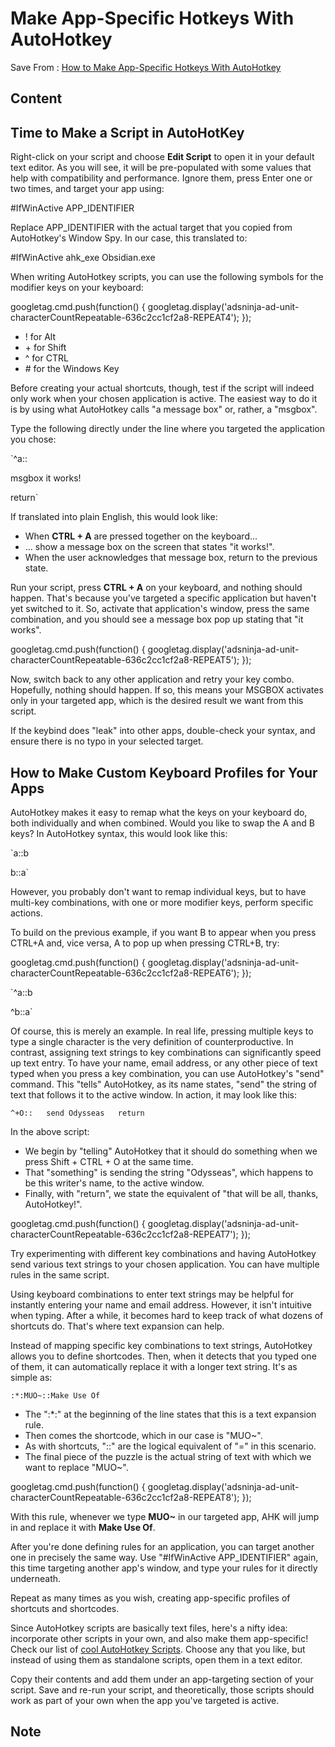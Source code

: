 # Make App-Specific Hotkeys With AutoHotkey
Save From : [How to Make App-Specific Hotkeys With AutoHotkey](https://www.makeuseof.com/autohotkey-app-specific-hotkeys/) 

## Content
Time to Make a Script in AutoHotKey
-----------------------------------

Right-click on your script and choose **Edit Script** to open it in your default text editor. As you will see, it will be pre-populated with some values that help with compatibility and performance. Ignore them, press Enter one or two times, and target your app using:

#IfWinActive APP_IDENTIFIER

Replace APP_IDENTIFIER with the actual target that you copied from AutoHotkey's Window Spy. In our case, this translated to:

#IfWinActive ahk_exe Obsidian.exe

  

When writing AutoHotkey scripts, you can use the following symbols for the modifier keys on your keyboard:

googletag.cmd.push(function() { googletag.display('adsninja-ad-unit-characterCountRepeatable-636c2cc1cf2a8-REPEAT4'); });

*   ! for Alt
*   \+ for Shift
*   ^ for CTRL
*   \# for the Windows Key

Before creating your actual shortcuts, though, test if the script will indeed only work when your chosen application is active. The easiest way to do it is by using what AutoHotkey calls "a message box" or, rather, a "msgbox".

  

Type the following directly under the line where you targeted the application you chose:

 `^a::  
  
msgbox it works!  
  
return` 

If translated into plain English, this would look like:

*   When **CTRL + A** are pressed together on the keyboard...
*   ... show a message box on the screen that states "it works!".
*   When the user acknowledges that message box, return to the previous state.

Run your script, press **CTRL + A** on your keyboard, and nothing should happen. That's because you've targeted a specific application but haven't yet switched to it. So, activate that application's window, press the same combination, and you should see a message box pop up stating that "it works".

googletag.cmd.push(function() { googletag.display('adsninja-ad-unit-characterCountRepeatable-636c2cc1cf2a8-REPEAT5'); });

Now, switch back to any other application and retry your key combo. Hopefully, nothing should happen. If so, this means your MSGBOX activates only in your targeted app, which is the desired result we want from this script.

  

If the keybind does "leak" into other apps, double-check your syntax, and ensure there is no typo in your selected target.

How to Make Custom Keyboard Profiles for Your Apps
--------------------------------------------------

AutoHotkey makes it easy to remap what the keys on your keyboard do, both individually and when combined. Would you like to swap the A and B keys? In AutoHotkey syntax, this would look like this:

 `a::b  
  
b::a` 

However, you probably don't want to remap individual keys, but to have multi-key combinations, with one or more modifier keys, perform specific actions.

To build on the previous example, if you want B to appear when you press CTRL+A and, vice versa, A to pop up when pressing CTRL+B, try:

googletag.cmd.push(function() { googletag.display('adsninja-ad-unit-characterCountRepeatable-636c2cc1cf2a8-REPEAT6'); });

 `^a::b  
  
^b::a` 

Of course, this is merely an example. In real life, pressing multiple keys to type a single character is the very definition of counterproductive. In contrast, assigning text strings to key combinations can significantly speed up text entry. To have your name, email address, or any other piece of text typed when you press a key combination, you can use AutoHotkey's "send" command. This "tells" AutoHotkey, as its name states, "send" the string of text that follows it to the active window. In action, it may look like this:

 `^+O::  
send Odysseas  
return` 

  

In the above script:

*   We begin by "telling" AutoHotkey that it should do something when we press Shift + CTRL + O at the same time.
*   That "something" is sending the string "Odysseas", which happens to be this writer's name, to the active window.
*   Finally, with "return", we state the equivalent of "that will be all, thanks, AutoHotkey!".

googletag.cmd.push(function() { googletag.display('adsninja-ad-unit-characterCountRepeatable-636c2cc1cf2a8-REPEAT7'); });

  

Try experimenting with different key combinations and having AutoHotkey send various text strings to your chosen application. You can have multiple rules in the same script.

Using keyboard combinations to enter text strings may be helpful for instantly entering your name and email address. However, it isn't intuitive when typing. After a while, it becomes hard to keep track of what dozens of shortcuts do. That's where text expansion can help.

Instead of mapping specific key combinations to text strings, AutoHotkey allows you to define shortcodes. Then, when it detects that you typed one of them, it can automatically replace it with a longer text string. It's as simple as:

 `:*:MUO~::Make Use Of` 

*   The ":*:" at the beginning of the line states that this is a text expansion rule.
*   Then comes the shortcode, which in our case is "MUO~".
*   As with shortcuts, "::" are the logical equivalent of "=" in this scenario.
*   The final piece of the puzzle is the actual string of text with which we want to replace "MUO~".

googletag.cmd.push(function() { googletag.display('adsninja-ad-unit-characterCountRepeatable-636c2cc1cf2a8-REPEAT8'); });

With this rule, whenever we type **MUO~** in our targeted app, AHK will jump in and replace it with **Make Use Of**.

After you're done defining rules for an application, you can target another one in precisely the same way. Use "#IfWinActive APP_IDENTIFIER" again, this time targeting another app's window, and type your rules for it directly underneath.

Repeat as many times as you wish, creating app-specific profiles of shortcuts and shortcodes.

Since AutoHotkey scripts are basically text files, here's a nifty idea: incorporate other scripts in your own, and also make them app-specific! Check our list of [cool AutoHotkey Scripts](https://www.makeuseof.com/tag/10-cool-autohotkey-scripts-make/). Choose any that you like, but instead of using them as standalone scripts, open them in a text editor.

Copy their contents and add them under an app-targeting section of your script. Save and re-run your script, and theoretically, those scripts should work as part of your own when the app you've targeted is active.
## Note